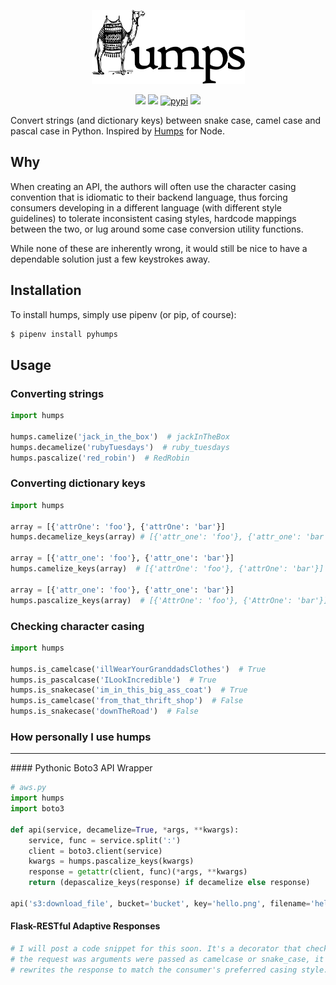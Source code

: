 <p align="center">
  <img src="./artwork/humps.png" alt="Humps logo" width="245" height="118">
  <div align="center">
    <a href="https://travis-ci.org/nficano/humps"><img src="https://travis-ci.org/nficano/humps.svg?branch=master" /></a>
    <a href="https://coveralls.io/github/nficano/humps?branch=master"><img src="https://coveralls.io/repos/github/nficano/humps/badge.svg?branch=master" /></a>
    <a href="https://pypi.org/project/pyhumps/"><img src="https://img.shields.io/pypi/v/pyhumps.svg" alt="pypi"></a>
    <a href="https://pypi.python.org/pypi/pyhumps/"><img src="https://img.shields.io/pypi/pyversions/pyhumps.svg" /></a>
  </div>
</p>


Convert strings (and dictionary keys) between snake case, camel case and pascal case in Python. Inspired by [Humps](https://github.com/domchristie/humps) for Node.

## Why

When creating an API, the authors will often use the character casing convention that is idiomatic to their backend language, thus forcing consumers developing in a different language (with different style guidelines) to tolerate inconsistent casing styles, hardcode mappings between the two, or lug around some case conversion utility functions.

While none of these are inherently wrong, it would still be nice to have a dependable solution just a few keystrokes away.

## Installation

To install humps, simply use pipenv (or pip, of course):

```bash
$ pipenv install pyhumps
```

## Usage

### Converting strings

```python
import humps

humps.camelize('jack_in_the_box')  # jackInTheBox
humps.decamelize('rubyTuesdays')  # ruby_tuesdays
humps.pascalize('red_robin')  # RedRobin
```

### Converting dictionary keys

```python
import humps

array = [{'attrOne': 'foo'}, {'attrOne': 'bar'}]
humps.decamelize_keys(array) # [{'attr_one': 'foo'}, {'attr_one': 'bar'}]

array = [{'attr_one': 'foo'}, {'attr_one': 'bar'}]
humps.camelize_keys(array)  # [{'attrOne': 'foo'}, {'attrOne': 'bar'}]

array = [{'attr_one': 'foo'}, {'attr_one': 'bar'}]
humps.pascalize_keys(array)  # [{'AttrOne': 'foo'}, {'AttrOne': 'bar'}]
```

### Checking character casing
```python
import humps

humps.is_camelcase('illWearYourGranddadsClothes')  # True
humps.is_pascalcase('ILookIncredible')  # True
humps.is_snakecase('im_in_this_big_ass_coat')  # True
humps.is_camelcase('from_that_thrift_shop')  # False
humps.is_snakecase('downTheRoad')  # False
```

### How personally I use humps
<hr>
#### Pythonic Boto3 API Wrapper

```python
# aws.py
import humps
import boto3

def api(service, decamelize=True, *args, **kwargs):
    service, func = service.split(':')
    client = boto3.client(service)
    kwargs = humps.pascalize_keys(kwargs)
    response = getattr(client, func)(*args, **kwargs)
    return (depascalize_keys(response) if decamelize else response)

api('s3:download_file', bucket='bucket', key='hello.png', filename='hello.png')
```

#### Flask-RESTful Adaptive Responses

```python
# I will post a code snippet for this soon. It's a decorator that checks if
# the request was arguments were passed as camelcase or snake_case, it then
# rewrites the response to match the consumer's preferred casing style.
```

